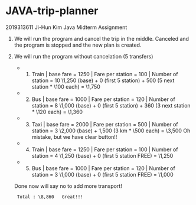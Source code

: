 # JAVA-trip-planner

2019313611 Ji-Hun Kim
Java Midterm Assignment

1. We will run the program and cancel the trip in the middle.
Canceled and the program is stopped and the new plan is created.


2. We will run the program without cancelation (5 transfers)
    * 1. Train  |  base fare = 1250  |  Fare per station = 100  |  Number of station = 10
          \1,250 (base) + 0 (first 5 station) + 500 (5 next station * \100 each) = \1,750

    * 2. Bus  |  base fare = 1000  |  Fare per station = 120  |  Number of station = 8
          \1,000 (base) + 0 (first 5 station) + 360 (3 next station * \120 each) = \1,360

    * 3. Taxi  |  base fare = 2000  |  Fare per station = 500  |  Number of station = 3
          \2,000 (base) + 1,500 (3 km * \500 each) = \3,500
     Oh mistake, but we have clear button!!

    * 4. Train  |  base fare = 1250  |  Fare per station = 100  |  Number of station = 4
          \1,250 (base) + 0 (first 5 station FREE) = \1,250

    * 5. Bus  |  base fare = 1000  |  Fare per station = 120  |  Number of station = 3
          \1,000 (base) + 0 (first 5 station FREE) = \1,000

     Done now will say no to add more transport!

        Total : \8,860   Great!!!

